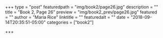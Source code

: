 +++
type = "post"
featuredpath = "img/book2/page26.jpg"
description = ""
title = "Book 2, Page 26"
preview = "img/book2_prev/page26.jpg"
featured = ""
author = "Maria Rice"
linktitle = ""
featuredalt = ""
date = "2018-09-14T20:35:51-05:00"
categories = ["book2"]

+++

